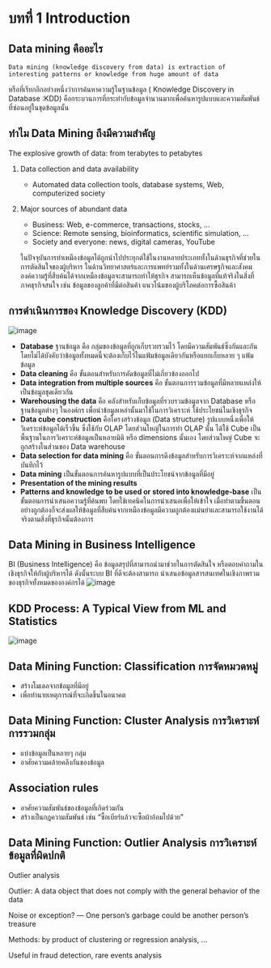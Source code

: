# บทที่ 1 Introduction
## Data mining คืออะไร
    Data mining (knowledge discovery from data) is extraction of interesting patterns or knowledge from huge amount of data
หรือที่เรียกอีกอย่างหนึ่งว่าการค้นหาความรู้ในฐานข้อมูล ( Knowledge Discovery in Database :KDD) คือกระบวนการที่กระทํากับข้อมูลจํานวนมากเพื่อค้นหารูปแบบและความสัมพันธ์ที่ซ่อนอยู่ในชุดข้อมูลนั้น 
## ทำไม Data Mining ถึงมีความสำคัญ
   The explosive growth of data: from terabytes to petabytes
1. Data collection and data availability
   - Automated data collection tools, database systems, Web, computerized society
2. Major sources of abundant data
   - Business: Web, e-commerce, transactions, stocks, …
   - Science: Remote sensing, bioinformatics, scientific simulation, …
   - Society and everyone: news, digital cameras, YouTube
   
   ในปัจจุบันการทําเหมืองข้อมูลได้ถูกนําไปประยุกต์ใช้ในงานหลายประเภททั้งในด้านธุรกิจที่ช่วยในการตัดสินใจของผู้บริหาร ในด้านวิทยาศาสตร์และการแพทย์รวมทั้งในด้านเศรษฐกิจและสังคม องค์ความรู้ที่สืบค้นได้จากเหมืองข้อมูลจะสามารถทำให้ธุรกิจ สามารถเห็นข้อมูลที่แท้จริงในสิ่งที่ภาคธุรกิจสนใจ เช่น ข้อมูลของลูกค้าที่มีต่อสินค้า  แนวโน้มของผู้บริโภคต่อการซื้อสินค้า
## การดำเนินการของ Knowledge Discovery (KDD) 
   ![image](https://imgur.com/0YmOXO1.jpg)
  - **Database** ฐานข้อมูล คือ กลุ่มของข้อมูลที่ถูกเก็บรวบรวมไว้ โดยมีความสัมพันธ์ซึ่งกันและกัน โดยไม่ได้บังคับว่าข้อมูลทั้งหมดนี้จะต้องเก็บไว้ในแฟ้มข้อมูลเดียวกันหรือแยกเก็บหลาย ๆ แฟ้มข้อมูล
  - **Data cleaning** คือ ขั้นตอนสำหรับการคัดข้อมูลที่ไม่เกี่ยวข้องออกไป
  - **Data integration from multiple sources** คือ ขั้นตอนการรวมข้อมูลที่มีหลายแหล่งให้เป็นข้อมูลชุดเดียวกัน
  - **Warehousing the data** คือ คลังสำหรับเก็บข้อมูลที่รวบรวมข้อมูลจาก Database หรือ ฐานข้อมูลต่างๆ ในองค์กร เพื่อนำข้อมูลเหล่านั้นมาใช้ในการวิเคราะห์ ใช้ประโยชน์ในเชิงธุรกิจ 
  - **Data cube construction**  คือโครงสร้างข้อมูล (Data structure) รูปแบบหนึ่งเพื่อให้วิเคราะห์ข้อมูลได้เร็วขึ้น ซึ่งใช้กับ OLAP โดยส่วนใหญ่ในการทำ OLAP นั้น ได้ใช้ Cube เป็นพื้นฐานในการวิเคราะห์ข้อมูลเป็นหลายมิติ หรือ dimensions นั้นเอง โดยส่วนใหญ่ Cube จะถูกสร้างในส่วนของ Data warehouse 
  - **Data selection for data mining** คือ ขั้นตอนการดึงข้อมูลสำหรับการวิเคราะห์จากแหล่งที่บันทึกไว้
  - **Data mining** เป็นขั้นตอนการค้นหารูปแบบที่เป็นประโยชน์จากข้อมูลที่มีอยู่
  - **Presentation of the mining results**
  - **Patterns and knowledge to be used or stored into knowledge-base** เป็นขั้นตอนการนำเสนอความรู้ที่ค้นพบ โดยใช้เทคนิคในการนำเสนอเพื่อให้เข้าใจ
                เมื่อทำตามขึ้นตอนอย่างถูกต้องก็จะส่งผลให้ข้อมูลที่สืบค้นจากเหมืองข้อมูลมีความถูกต้องแม่นยำและสามารถใช้งานได้จริงตามสิ่งที่ธุรกิจนั้นต้องการ
## Data Mining in Business Intelligence
 BI (Business Intelligence)   คือ  ข้อมูลสรุปที่สามารถนำมาช่วยในการตัดสินใจ หรือตอบคำถามในเชิงธุรกิจให้กับผู้บริหารได้ ดังนั้นระบบ BI ที่ดีจะต้องสามารถ นำเสนอข้อมูลสารสนเทศในเชิงภาพรวมของธุรกิจทั้งหมดขององค์กรได้ 
 ![image](https://imgur.com/VclRiuM.jpg)
 ## KDD Process: A Typical View from ML and Statistics
![image](https://imgur.com/rV5X4TV.jpg)
## Data Mining Function: Classification การจัดหมวดหมู่
- สร้างโมเดลจากข้อมูลที่มีอยู่ 
- เพื่อทำนายเหตุการณ์ที่จะเกิดขึ้นในอนาคต
## Data Mining Function: Cluster Analysis การวิเคราะห์การรวมกลุ่ม 
- แบ่งข้อมูลเป็นหลายๆ กลุ่ม
- อาศัยความคล้ายคลึงกันของข้อมูล
## Association rules
- อาศัยความสัมพันธ์ของข้อมูลที่เกิดร่วมกัน
- สร้างเป็นกฎความสัมพันธ์ เช่น “ซื้อเบียร์แล้วจะซื้อผ้าอ้อมไปด้วย”
## Data Mining Function: Outlier Analysis การวิเคราะห์ข้อมูลที่ผิดปกติ
Outlier analysis

Outlier: A data object that does not comply with the general behavior of the data

Noise or exception? ― One person’s garbage could be another person’s treasure

Methods: by product of clustering or regression analysis, …

Useful in fraud detection, rare events analysis
